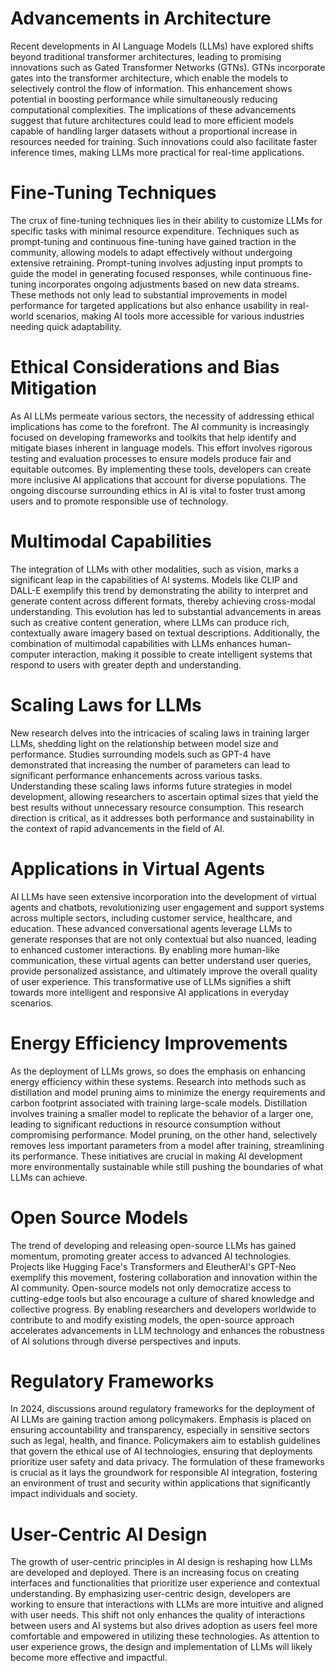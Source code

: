 # Advancements in Architecture

Recent developments in AI Language Models (LLMs) have explored shifts beyond traditional transformer architectures, leading to promising innovations such as Gated Transformer Networks (GTNs). GTNs incorporate gates into the transformer architecture, which enable the models to selectively control the flow of information. This enhancement shows potential in boosting performance while simultaneously reducing computational complexities. The implications of these advancements suggest that future architectures could lead to more efficient models capable of handling larger datasets without a proportional increase in resources needed for training. Such innovations could also facilitate faster inference times, making LLMs more practical for real-time applications.

# Fine-Tuning Techniques

The crux of fine-tuning techniques lies in their ability to customize LLMs for specific tasks with minimal resource expenditure. Techniques such as prompt-tuning and continuous fine-tuning have gained traction in the community, allowing models to adapt effectively without undergoing extensive retraining. Prompt-tuning involves adjusting input prompts to guide the model in generating focused responses, while continuous fine-tuning incorporates ongoing adjustments based on new data streams. These methods not only lead to substantial improvements in model performance for targeted applications but also enhance usability in real-world scenarios, making AI tools more accessible for various industries needing quick adaptability.

# Ethical Considerations and Bias Mitigation

As AI LLMs permeate various sectors, the necessity of addressing ethical implications has come to the forefront. The AI community is increasingly focused on developing frameworks and toolkits that help identify and mitigate biases inherent in language models. This effort involves rigorous testing and evaluation processes to ensure models produce fair and equitable outcomes. By implementing these tools, developers can create more inclusive AI applications that account for diverse populations. The ongoing discourse surrounding ethics in AI is vital to foster trust among users and to promote responsible use of technology.

# Multimodal Capabilities

The integration of LLMs with other modalities, such as vision, marks a significant leap in the capabilities of AI systems. Models like CLIP and DALL-E exemplify this trend by demonstrating the ability to interpret and generate content across different formats, thereby achieving cross-modal understanding. This evolution has led to substantial advancements in areas such as creative content generation, where LLMs can produce rich, contextually aware imagery based on textual descriptions. Additionally, the combination of multimodal capabilities with LLMs enhances human-computer interaction, making it possible to create intelligent systems that respond to users with greater depth and understanding.

# Scaling Laws for LLMs

New research delves into the intricacies of scaling laws in training larger LLMs, shedding light on the relationship between model size and performance. Studies surrounding models such as GPT-4 have demonstrated that increasing the number of parameters can lead to significant performance enhancements across various tasks. Understanding these scaling laws informs future strategies in model development, allowing researchers to ascertain optimal sizes that yield the best results without unnecessary resource consumption. This research direction is critical, as it addresses both performance and sustainability in the context of rapid advancements in the field of AI.

# Applications in Virtual Agents

AI LLMs have seen extensive incorporation into the development of virtual agents and chatbots, revolutionizing user engagement and support systems across multiple sectors, including customer service, healthcare, and education. These advanced conversational agents leverage LLMs to generate responses that are not only contextual but also nuanced, leading to enhanced customer interactions. By enabling more human-like communication, these virtual agents can better understand user queries, provide personalized assistance, and ultimately improve the overall quality of user experience. This transformative use of LLMs signifies a shift towards more intelligent and responsive AI applications in everyday scenarios.

# Energy Efficiency Improvements

As the deployment of LLMs grows, so does the emphasis on enhancing energy efficiency within these systems. Research into methods such as distillation and model pruning aims to minimize the energy requirements and carbon footprint associated with training large-scale models. Distillation involves training a smaller model to replicate the behavior of a larger one, leading to significant reductions in resource consumption without compromising performance. Model pruning, on the other hand, selectively removes less important parameters from a model after training, streamlining its performance. These initiatives are crucial in making AI development more environmentally sustainable while still pushing the boundaries of what LLMs can achieve.

# Open Source Models

The trend of developing and releasing open-source LLMs has gained momentum, promoting greater access to advanced AI technologies. Projects like Hugging Face's Transformers and EleutherAI's GPT-Neo exemplify this movement, fostering collaboration and innovation within the AI community. Open-source models not only democratize access to cutting-edge tools but also encourage a culture of shared knowledge and collective progress. By enabling researchers and developers worldwide to contribute to and modify existing models, the open-source approach accelerates advancements in LLM technology and enhances the robustness of AI solutions through diverse perspectives and inputs.

# Regulatory Frameworks

In 2024, discussions around regulatory frameworks for the deployment of AI LLMs are gaining traction among policymakers. Emphasis is placed on ensuring accountability and transparency, especially in sensitive sectors such as legal, health, and finance. Policymakers aim to establish guidelines that govern the ethical use of AI technologies, ensuring that deployments prioritize user safety and data privacy. The formulation of these frameworks is crucial as it lays the groundwork for responsible AI integration, fostering an environment of trust and security within applications that significantly impact individuals and society.

# User-Centric AI Design

The growth of user-centric principles in AI design is reshaping how LLMs are developed and deployed. There is an increasing focus on creating interfaces and functionalities that prioritize user experience and contextual understanding. By emphasizing user-centric design, developers are working to ensure that interactions with LLMs are more intuitive and aligned with user needs. This shift not only enhances the quality of interactions between users and AI systems but also drives adoption as users feel more comfortable and empowered in utilizing these technologies. As attention to user experience grows, the design and implementation of LLMs will likely become more effective and impactful.